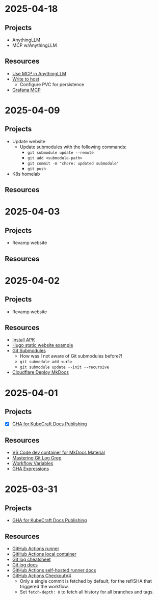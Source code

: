 # 2025-04-18
## Projects
- AnythingLLM
- MCP w/AnythingLLM

## Resources
- [Use MCP in AnythingLLM](https://docs.anythingllm.com/mcp-compatibility/overview)
- [Write to host](https://docs.anythingllm.com/mcp-compatibility/docker)
  - Configure PVC for persistence
- [Grafana MCP](https://github.com/grafana/mcp-grafana)

# 2025-04-09
## Projects
- Update website
  - Update submodules with the following commands:
    - `git submodule update --remote`
    - `git add <submodule-path>`
    - `git commit -m "chore: updated submodule"`
    - `git push`
- K8s homelab

## Resources

# 2025-04-03
## Projects
- Revamp website

## Resources

# 2025-04-02
## Projects
- Revamp website

## Resources
- [Install APK](https://www.baeldung.com/linux/apk-alpine-install)
- [Hugo static website example](https://learn.microsoft.com/en-us/azure/static-web-apps/publish-hugo)
- [Git Submodules](https://git-scm.com/book/en/v2/Git-Tools-Submodules)
  - How was I not aware of Git submodules before?!
  - `git submodule add <url>`
  - `git submodule update --init --recursive`
- [Cloudflare Deploy MkDocs](https://developers.cloudflare.com/pages/framework-guides/deploy-an-mkdocs-site/)

# 2025-04-01
## Projects
- [x] [GHA for KubeCraft Docs Publishing](https://github.com/mischavandenburg/kubecraft/issues/35)

## Resources
- [VS Code dev container for MkDocs Material](https://gist.github.com/akosdudas/f0f14a1e6c0c5653f976af9cd79c56ad)
- [Mastering Git Log Grep](https://gitscripts.com/git-log-grep)
- [Workflow Variables](https://docs.github.com/en/actions/writing-workflows/choosing-what-your-workflow-does/store-information-in-variables)
- [GHA Expressions](https://docs.github.com/en/actions/writing-workflows/choosing-what-your-workflow-does/evaluate-expressions-in-workflows-and-actions)

# 2025-03-31
## Projects
- [GHA for KubeCraft Docs Publishing](https://github.com/mischavandenburg/kubecraft/issues/35)

## Resources
- [GitHub Actions runner](https://github.com/actions/runner)
- [GitHub Actions local container](https://github.com/nektos/act)
- [Git log cheatsheet](https://devhints.io/git-log-format)
- [Git log docs](https://git-scm.com/docs/git-log)
- [GitHub Actions self-hosted runner docs](https://docs.github.com/en/actions/hosting-your-own-runners/managing-self-hosted-runners/about-self-hosted-runners#linux)
- [GitHub Actions CheckoutV4](https://github.com/actions/checkout)
  - Only a single commit is fetched by default, for the ref/SHA that triggered the workflow. 
  - Set `fetch-depth: 0` to fetch all history for all branches and tags.
